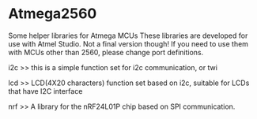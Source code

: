 # Atmega2560
Some helper libraries for Atmega MCUs
These libraries are developed for use with Atmel Studio. Not a final version though!
If you need to use them with MCUs other than 2560, please change port definitions.

i2c >> this is a simple function set for i2c communication, or twi

lcd >> LCD(4X20 characters) function set based on i2c, suitable for LCDs that have I2C interface

nrf >> A library for the nRF24L01P chip based on SPI communication.
